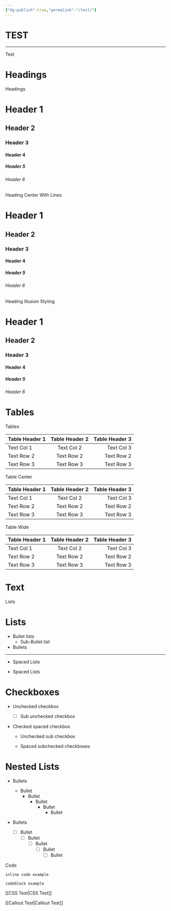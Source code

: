 ```yaml
---
{"dg-publish":true,"permalink":"/test/"}
---
```



# TEST

---

Test

# Headings

Headings

# Header 1

## Header 2

### Header 3

#### Header 4

##### Header 5

###### Header 6

Heading Center With Lines

# Header 1

## Header 2

### Header 3

#### Header 4

##### Header 5

###### Header 6

Heading Illusion Styling

# Header 1

## Header 2

### Header 3

#### Header 4

##### Header 5

###### Header 6

# Tables

Tables

|Table Header 1|Table Header 2|Table Header 3|
|---|:-:|--:|
|Text Col 1|Text Col 2|Text Col 3|
|Text Row 2|Text Row 2|Text Row 2|
|Text Row 3|Text Row 3|Text Row 3|

Table Center

|Table Header 1|Table Header 2|Table Header 3|
|---|:-:|--:|
|Text Col 1|Text Col 2|Text Col 3|
|Text Row 2|Text Row 2|Text Row 2|
|Text Row 3|Text Row 3|Text Row 3|

Table Wide

|Table Header 1|Table Header 2|Table Header 3|
|---|:-:|--:|
|Text Col 1|Text Col 2|Text Col 3|
|Text Row 2|Text Row 2|Text Row 2|
|Text Row 3|Text Row 3|Text Row 3|

# Text

Lists

# Lists

- Bullet lists
    - Sub-Bullet list
- Bullets

---

- Spaced Lists
    
- Spaced Lists
    

# Checkboxes

- Unchecked checkbox
    
    - [ ] Sub unchecked checkbox
- Checked spaced checkbox
    
    - Unchecked sub checkbox
        
    - Spaced subchecked checkboxes
        

# Nested Lists

- Bullets
    
    - Bullet
        - Bullet
            - Bullet
                - Bullet
                    - Bullet
- Bullets
    
    - [ ] Bullet
        - [ ] Bullet
            - [ ] Bullet
                - [ ] Bullet
                    - [ ] Bullet

Code

`inline code example`

```
codeblock example
```

[[CSS Test\|CSS Test]]

[[Callout Test\|Callout Test]]